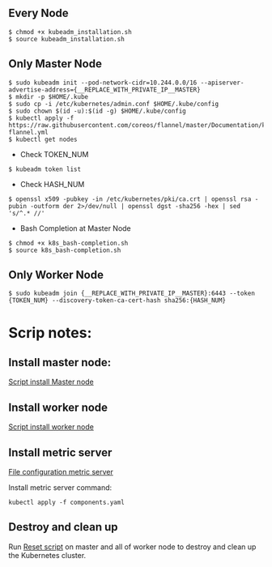 ## Every Node
```
$ chmod +x kubeadm_installation.sh
$ source kubeadm_installation.sh
```

## Only Master Node
```
$ sudo kubeadm init --pod-network-cidr=10.244.0.0/16 --apiserver-advertise-address={__REPLACE_WITH_PRIVATE_IP__MASTER}
$ mkdir -p $HOME/.kube
$ sudo cp -i /etc/kubernetes/admin.conf $HOME/.kube/config
$ sudo chown $(id -u):$(id -g) $HOME/.kube/config
$ kubectl apply -f https://raw.githubusercontent.com/coreos/flannel/master/Documentation/kube-flannel.yml
$ kubectl get nodes
```
  - Check TOKEN_NUM
  ```
  $ kubeadm token list
  ```
  - Check HASH_NUM
  ```
  $ openssl x509 -pubkey -in /etc/kubernetes/pki/ca.crt | openssl rsa -pubin -outform der 2>/dev/null | openssl dgst -sha256 -hex | sed 's/^.* //'
  ```
  - Bash Completion at Master Node
  ```
  $ chmod +x k8s_bash-completion.sh
  $ source k8s_bash-completion.sh
  ```
  
## Only Worker Node
```
$ sudo kubeadm join {__REPLACE_WITH_PRIVATE_IP__MASTER}:6443 --token {TOKEN_NUM} --discovery-token-ca-cert-hash sha256:{HASH_NUM}
```
# Scrip notes:
## Install master node: 
[Script install Master node](script/master.sh)

## Install worker node

[Script install worker node](script/worker.sh)

## Install metric server

[File configuration metric server](script/components.yaml)

Install metric server command: 
```
kubectl apply -f components.yaml
```

## Destroy and clean up
Run [Reset script](script/reset.sh) on master and all of worker node to destroy and clean up the Kubernetes cluster.
